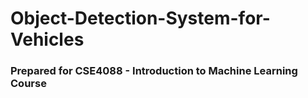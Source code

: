 # Object-Detection-System-for-Vehicles
### Prepared for CSE4088 - Introduction to Machine Learning Course
